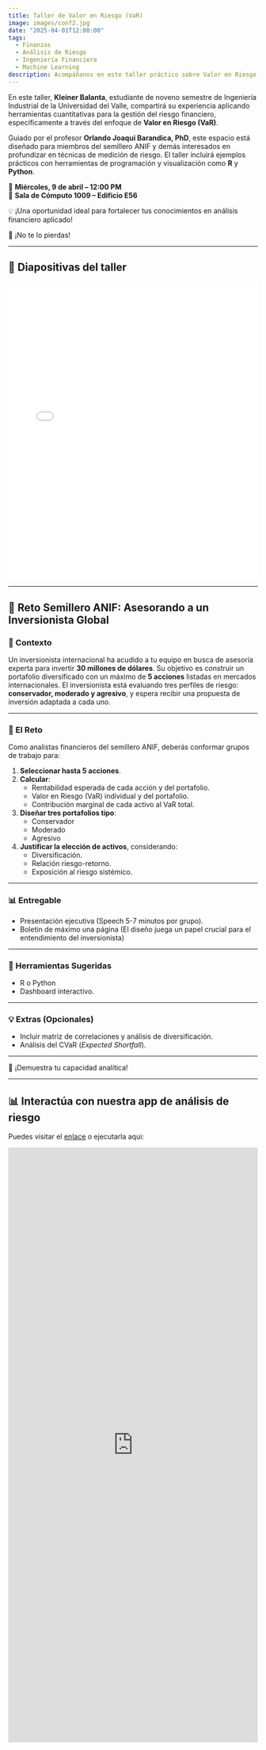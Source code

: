 ```yaml
---
title: Taller de Valor en Riesgo (VaR)
image: images/conf2.jpg
date: "2025-04-01T12:00:00"
tags:  
  - Finanzas  
  - Análisis de Riesgo  
  - Ingeniería Financiera  
  - Machine Learning  
description: Acompáñanos en este taller práctico sobre Valor en Riesgo (VaR), una herramienta clave para la gestión del riesgo financiero.
---
```


En este taller, **Kleiner Balanta**, estudiante de noveno semestre de Ingeniería Industrial de la Universidad del Valle, compartirá su experiencia aplicando herramientas cuantitativas para la gestión del riesgo financiero, específicamente a través del enfoque de **Valor en Riesgo (VaR)**.

Guiado por el profesor **Orlando Joaqui Barandica, PhD**, este espacio está diseñado para miembros del semillero ANIF y demás interesados en profundizar en técnicas de medición de riesgo. El taller incluirá ejemplos prácticos con herramientas de programación y visualización como **R** y **Python**.

📅 **Miércoles, 9 de abril – 12:00 PM**  
📍 **Sala de Cómputo 1009 – Edificio E56**

💡 ¡Una oportunidad ideal para fortalecer tus conocimientos en análisis financiero aplicado!

🚀 ¡No te lo pierdas!

---

## 🎥 Diapositivas del taller




<iframe src="/ANIF/slides/VaR/VaR.html" width="100%" height="600px" style="border:none;"></iframe>



---

## 💼 Reto Semillero ANIF: Asesorando a un Inversionista Global

### 🎯 Contexto

Un inversionista internacional ha acudido a tu equipo en busca de asesoría experta para invertir **30 millones de dólares**. Su objetivo es construir un portafolio diversificado con un máximo de **5 acciones** listadas en mercados internacionales. El inversionista está evaluando tres perfiles de riesgo: **conservador, moderado y agresivo**, y espera recibir una propuesta de inversión adaptada a cada uno.

---

### 🧠 El Reto

Como analistas financieros del semillero ANIF, deberás conformar grupos de trabajo para:

1. **Seleccionar hasta 5 acciones**.
2. **Calcular**:
   - Rentabilidad esperada de cada acción y del portafolio.
   - Valor en Riesgo (VaR) individual y del portafolio.
   - Contribución marginal de cada activo al VaR total.
3. **Diseñar tres portafolios tipo**:
   - Conservador
   - Moderado
   - Agresivo
4. **Justificar la elección de activos**, considerando:
   - Diversificación.
   - Relación riesgo-retorno.
   - Exposición al riesgo sistémico.

---

### 📊 Entregable

- Presentación ejecutiva (Speech 5-7 minutos por grupo).
- Boletin de máximo una página (El diseño juega un papel crucial para el entendimiento del inversionista)


---

### 🧰 Herramientas Sugeridas

- R o Python
- Dashboard interactivo.

---

### 💡 Extras (Opcionales)

- Incluir matriz de correlaciones y análisis de diversificación.
- Análisis del CVaR (*Expected Shortfall*).

---

🚀 ¡Demuestra tu capacidad analítica!


---

## 📊 Interactúa con nuestra app de análisis de riesgo


Puedes visitar el [enlace](https://juniorjb5.shinyapps.io/TableroVaR/) o ejecutarla aqui:

<iframe src="https://juniorjb5.shinyapps.io/TableroVaR/"
        width="100%" 
        height="1200px" 
        frameborder="0" 
        style="border: none;">
</iframe>







